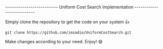 --------------------------- Uniform Cost Search Implementation ---------------------------

Simply clone the repository to get the code on your system :+1:

```
git clone https://github.com/imsadia/UniformCostSearch.git
```

Make changes according to your need. Enjoy! :smile:

